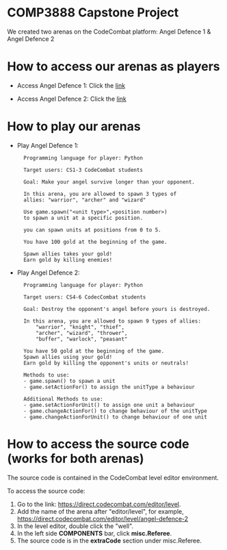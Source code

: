 # COMP3888 Capstone Project #

We created two arenas on the CodeCombat platform: Angel Defence 1 & Angel Defence 2

# How to access our arenas as players

* Access Angel Defence 1:
Click the [link](https://direct.codecombat.com/play/level/angel-defence-1)

* Access Angel Defence 2:
Click the [link](https://direct.codecombat.com/play/level/angel-defence-2)

# How to play our arenas

* Play Angel Defence 1:  


        Programming language for player: Python  

        Target users: CS1-3 CodeCombat students

        Goal: Make your angel survive longer than your opponent.

        In this arena, you are allowed to spawn 3 types of
        allies: "warrior", "archer" and "wizard"  

        Use game.spawn("<unit type>",<position number>)  
        to spawn a unit at a specific position.

        you can spawn units at positions from 0 to 5.  

        You have 100 gold at the beginning of the game.  

        Spawn allies takes your gold!
        Earn gold by killing enemies!

* Play Angel Defence 2:  

        Programming language for player: Python

        Target users: CS4-6 CodecCombat students

        Goal: Destroy the opponent's angel before yours is destroyed.  

        In this arena, you are allowed to spawn 9 types of allies:
            "warrior", "knight", "thief",
            "archer", "wizard", "thrower",
            "buffer", "warlock", "peasant"

        You have 50 gold at the beginning of the game.
        Spawn allies using your gold!
        Earn gold by killing the opponent's units or neutrals!

        Methods to use:
        - game.spawn() to spawn a unit
        - game.setActionFor() to assign the unitType a behaviour

        Additional Methods to use:
        - game.setActionForUnit() to assign one unit a behaviour
        - game.changeActionFor() to change behaviour of the unitType
        - game.changeActionForUnit() to change behaviour of one unit

# How to access the source code (works for both arenas)

The source code is contained in the CodeCombat level editor environment.

To access the source code:

1. Go to the link: https://direct.codecombat.com/editor/level.
2. Add the name of the arena after "editor/level", for example, https://direct.codecombat.com/editor/level/angel-defence-2
3. In the level editor, double click the "well".
4. In the left side **COMPONENTS** bar, click **misc.Referee**.
5. The source code is in the **extraCode** section under misc.Referee.
